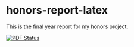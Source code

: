 honors-report-latex
===================

This is the final year report for my honors project. 

[![PDF Status](https://www.sharelatex.com/github/repos/kasperpeulen/honors-report-latex/builds/latest/badge.svg)](https://www.sharelatex.com/github/repos/kasperpeulen/honors-report-latex/builds/latest/output.pdf)
